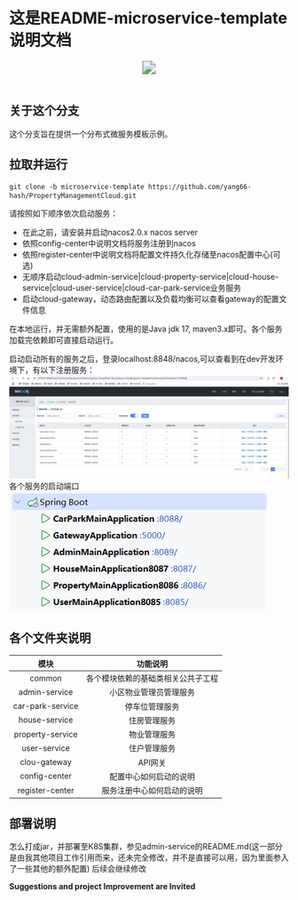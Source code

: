 # 这是README-microservice-template说明文档
<div align="center">
    <img src="https://img.shields.io/badge/microservice_template-微服务模板-green" style="zoom: 1.5;"/>
</div>
<br>

## 关于这个分支
这个分支旨在提供一个分布式微服务模板示例。

## 拉取并运行
```shell
git clone -b microservice-template https://github.com/yang66-hash/PropertyManagementCloud.git 
```

请按照如下顺序依次启动服务：
* 在此之前，请安装并启动nacos2.0.x nacos server
* 依照config-center中说明文档将服务注册到nacos
* 依照register-center中说明文档将配置文件持久化存储至nacos配置中心(可选)
* 无顺序启动cloud-admin-service|cloud-property-service|cloud-house-service|cloud-user-service|cloud-car-park-service业务服务
* 启动cloud-gateway，动态路由配置以及负载均衡可以查看gateway的配置文件信息

在本地运行，并无需额外配置，使用的是Java jdk 17, maven3.x即可。各个服务加载完依赖即可直接启动运行。

启动启动所有的服务之后，登录localhost:8848/nacos,可以查看到在dev开发环境下，有以下注册服务：
![img.png](images/img.png)
各个服务的启动端口
![img.png](images/img-1.png)
## 各个文件夹说明

|        模块        |       功能说明        |
|:----------------:|:-----------------:|
|      common      | 各个模块依赖的基础类相关公共子工程 |
|  admin-service   |    小区物业管理员管理服务    |
| car-park-service |      停车位管理服务      |
|  house-service   |      住房管理服务       |
| property-service |      物业管理服务       |
|   user-service   |      住户管理服务       |
|   clou-gateway   |       API网关       |
|  config-center   |    配置中心如何启动的说明    |
| register-center  |   服务注册中心如何启动的说明   |


## 部署说明
怎么打成jar，并部署至K8S集群，参见admin-service的README.md(这一部分是由我其他项目工作引用而来，还未完全修改，并不是直接可以用，因为里面参入了一些其他的额外配置)
后续会继续修改


**Suggestions and project Improvement are Invited**


